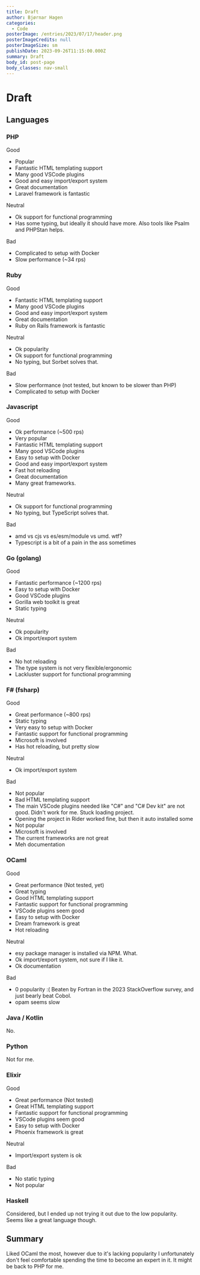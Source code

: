 ```yaml
---
title: Draft
author: Bjørnar Hagen
categories:
  - Code
posterImage: /entries/2023/07/17/header.png
posterImageCredits: null
posterImageSize: sm
publishDate: 2023-09-26T11:15:00.000Z
summary: Draft
body_id: post-page
body_classes: nav-small
---
```


# Draft

## Languages

### PHP

Good

- Popular
- Fantastic HTML templating support
- Many good VSCode plugins
- Good and easy import/export system
- Great documentation
- Laravel framework is fantastic

Neutral

- Ok support for functional programming
- Has some typing, but ideally it should have more. Also tools like Psalm and PHPStan helps.

Bad

- Complicated to setup with Docker
- Slow performance (~34 rps)

### Ruby

Good

- Fantastic HTML templating support
- Many good VSCode plugins
- Good and easy import/export system
- Great documentation
- Ruby on Rails framework is fantastic

Neutral

- Ok popularity
- Ok support for functional programming
- No typing, but Sorbet solves that.

Bad

- Slow performance (not tested, but known to be slower than PHP)
- Complicated to setup with Docker

### Javascript

Good

- Ok performance (~500 rps)
- Very popular
- Fantastic HTML templating support
- Many good VSCode plugins
- Easy to setup with Docker
- Good and easy import/export system
- Fast hot reloading
- Great documentation
- Many great frameworks.

Neutral

- Ok support for functional programming
- No typing, but TypeScript solves that.

Bad

- amd vs cjs vs es/esm/module vs umd. wtf?
- Typescript is a bit of a pain in the ass sometimes

### Go (golang)

Good

- Fantastic performance (~1200 rps)
- Easy to setup with Docker
- Good VSCode plugins
- Gorilla web toolkit is great
- Static typing

Neutral

- Ok popularity
- Ok import/export system

Bad

- No hot reloading
- The type system is not very flexible/ergonomic
- Lackluster support for functional programming

### F# (fsharp)

Good

- Great performance (~800 rps)
- Static typing
- Very easy to setup with Docker
- Fantastic support for functional programming
- Microsoft is involved
- Has hot reloading, but pretty slow

Neutral

- Ok import/export system

Bad

- Not popular
- Bad HTML templating support
- The main VSCode plugins needed like "C#" and "C# Dev kit" are not good. Didn't work for me. Stuck loading project.
- Opening the project in Rider worked fine, but then it auto installed some
- Not popular
- Microsoft is involved
- The current frameworks are not great
- Meh documentation

### OCaml

Good

- Great performance (Not tested, yet)
- Great typing
- Good HTML templating support
- Fantastic support for functional programming
- VSCode plugins seem good
- Easy to setup with Docker
- Dream framework is great
- Hot reloading

Neutral

- esy package manager is installed via NPM. What.
- Ok import/export system, not sure if I like it.
- Ok documentation

Bad

- 0 popularity :( Beaten by Fortran in the 2023 StackOverflow survey, and just bearly beat Cobol.
- opam seems slow

### Java / Kotlin

No.

### Python

Not for me.

### Elixir

Good

- Great performance (Not tested)
- Great HTML templating support
- Fantastic support for functional programming
- VSCode plugins seem good
- Easy to setup with Docker
- Phoenix framework is great

Neutral

- Import/export system is ok

Bad

- No static typing
- Not popular

### Haskell

Considered, but I ended up not trying it out due to the low popularity.
Seems like a great language though.

## Summary

Liked OCaml the most, however due to it's lacking popularity I unfortunately don't feel comfortable spending the time to become an expert in it.
It might be back to PHP for me.
